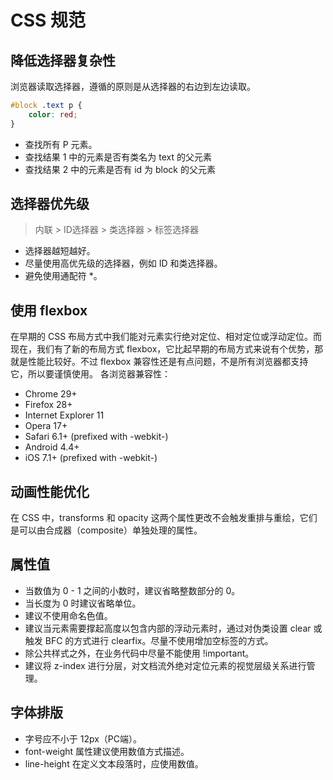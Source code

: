 # CSS 规范

## 降低选择器复杂性

浏览器读取选择器，遵循的原则是从选择器的右边到左边读取。

```css
#block .text p {
	color: red;
}
```

- 查找所有 P 元素。
- 查找结果 1 中的元素是否有类名为 text 的父元素
- 查找结果 2 中的元素是否有 id 为 block 的父元素

## 选择器优先级

> 内联 > ID选择器 > 类选择器 > 标签选择器

- 选择器越短越好。
- 尽量使用高优先级的选择器，例如 ID 和类选择器。
- 避免使用通配符 *。

## 使用 flexbox

在早期的 CSS 布局方式中我们能对元素实行绝对定位、相对定位或浮动定位。而现在，我们有了新的布局方式 flexbox，它比起早期的布局方式来说有个优势，那就是性能比较好。不过 flexbox 兼容性还是有点问题，不是所有浏览器都支持它，所以要谨慎使用。
各浏览器兼容性：

- Chrome 29+
- Firefox 28+
- Internet Explorer 11
- Opera 17+
- Safari 6.1+ (prefixed with -webkit-)
- Android 4.4+
- iOS 7.1+ (prefixed with -webkit-)

## 动画性能优化

在 CSS 中，transforms 和 opacity 这两个属性更改不会触发重排与重绘，它们是可以由合成器（composite）单独处理的属性。

## 属性值

- 当数值为 0 - 1 之间的小数时，建议省略整数部分的 0。
- 当长度为 0 时建议省略单位。
- 建议不使用命名色值。
- 建议当元素需要撑起高度以包含内部的浮动元素时，通过对伪类设置 clear 或触发 BFC 的方式进行 clearfix。尽量不使用增加空标签的方式。
- 除公共样式之外，在业务代码中尽量不能使用 !important。
- 建议将 z-index 进行分层，对文档流外绝对定位元素的视觉层级关系进行管理。

## 字体排版

- 字号应不小于 12px（PC端）。
- font-weight 属性建议使用数值方式描述。
- line-height 在定义文本段落时，应使用数值。
